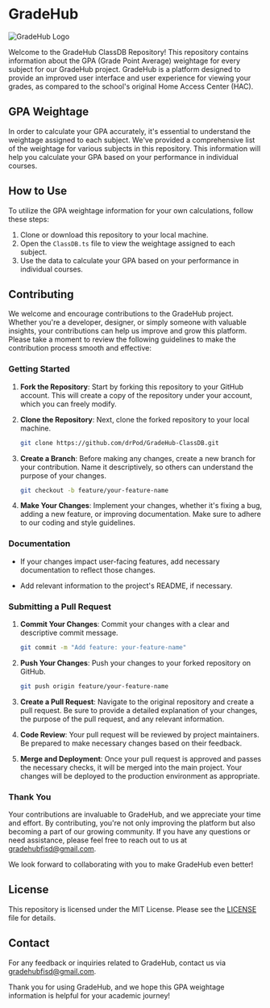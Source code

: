 # GradeHub

![GradeHub Logo](https://scontent-ord5-2.cdninstagram.com/v/t51.2885-19/398662999_691147692731407_5508658039872068981_n.jpg?stp=dst-jpg_s320x320&_nc_ht=scontent-ord5-2.cdninstagram.com&_nc_cat=107&_nc_ohc=IijjAAom1HIAX_kYlyw&edm=AOQ1c0wBAAAA&ccb=7-5&oh=00_AfCDgQmXBsh9IBDLt4N_OBojoBSz8bgSUuRYoo1hJUBKMw&oe=654F01DC&_nc_sid=8b3546)

Welcome to the GradeHub ClassDB Repository! This repository contains information about the GPA (Grade Point Average) weightage for every subject for our GradeHub project. GradeHub is a platform designed to provide an improved user interface and user experience for viewing your grades, as compared to the school's original Home Access Center (HAC).

## GPA Weightage

In order to calculate your GPA accurately, it's essential to understand the weightage assigned to each subject. We've provided a comprehensive list of the weightage for various subjects in this repository. This information will help you calculate your GPA based on your performance in individual courses.

## How to Use

To utilize the GPA weightage information for your own calculations, follow these steps:

1. Clone or download this repository to your local machine.
2. Open the `ClassDB.ts` file to view the weightage assigned to each subject.
3. Use the data to calculate your GPA based on your performance in individual courses.

## Contributing

We welcome and encourage contributions to the GradeHub project. Whether you're a developer, designer, or simply someone with valuable insights, your contributions can help us improve and grow this platform. Please take a moment to review the following guidelines to make the contribution process smooth and effective:

### Getting Started

1. **Fork the Repository**: Start by forking this repository to your GitHub account. This will create a copy of the repository under your account, which you can freely modify.

2. **Clone the Repository**: Next, clone the forked repository to your local machine.

   ```bash
   git clone https://github.com/drPod/GradeHub-ClassDB.git
   ```

3. **Create a Branch**: Before making any changes, create a new branch for your contribution. Name it descriptively, so others can understand the purpose of your changes.

   ```bash
   git checkout -b feature/your-feature-name
   ```

4. **Make Your Changes**: Implement your changes, whether it's fixing a bug, adding a new feature, or improving documentation. Make sure to adhere to our coding and style guidelines.

### Documentation

- If your changes impact user-facing features, add necessary documentation to reflect those changes.

- Add relevant information to the project's README, if necessary.

### Submitting a Pull Request

1. **Commit Your Changes**: Commit your changes with a clear and descriptive commit message.

   ```bash
   git commit -m "Add feature: your-feature-name"
   ```

2. **Push Your Changes**: Push your changes to your forked repository on GitHub.

   ```bash
   git push origin feature/your-feature-name
   ```

3. **Create a Pull Request**: Navigate to the original repository and create a pull request. Be sure to provide a detailed explanation of your changes, the purpose of the pull request, and any relevant information.

4. **Code Review**: Your pull request will be reviewed by project maintainers. Be prepared to make necessary changes based on their feedback.

5. **Merge and Deployment**: Once your pull request is approved and passes the necessary checks, it will be merged into the main project. Your changes will be deployed to the production environment as appropriate.

### Thank You

Your contributions are invaluable to GradeHub, and we appreciate your time and effort. By contributing, you're not only improving the platform but also becoming a part of our growing community. If you have any questions or need assistance, please feel free to reach out to us at [gradehubfisd@gmail.com](mailto:gradehubfisd@gmail.com).

We look forward to collaborating with you to make GradeHub even better!

## License

This repository is licensed under the MIT License. Please see the [LICENSE](LICENSE) file for details.

## Contact

For any feedback or inquiries related to GradeHub, contact us via [gradehubfisd@gmail.com](mailto:gradehubfisd@gmail.com).

Thank you for using GradeHub, and we hope this GPA weightage information is helpful for your academic journey!
